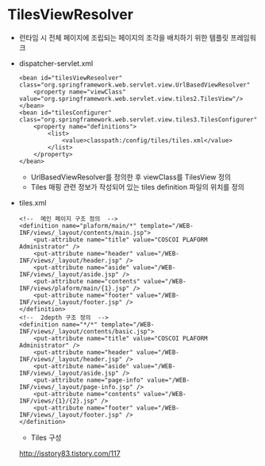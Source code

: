 # TilesViewResolver
 - 런타임 시 전체 페이지에 조립되는 페이지의 조각을 배치하기 위한 템플릿 프레임워크
 - dispatcher-servlet.xml
	```
	<bean id="tilesViewReseolver" class="org.springframework.web.servlet.view.UrlBasedViewResolver"
		<property name="viewClass" value="org.springframework.web.servlet.view.tiles2.TilesView"/>
	</bean>
	<bean id="tilesConfigurer" class="org.springframework.web.servlet.view.tiles3.TilesConfigurer">
		<property name="definitions">
			<list>
				<value>classpath:/config/tiles/tiles.xml</value>
			</list>
		</property>
	</bean>
	```
	 - UrlBasedViewResolver를 정의한 후 viewClass를 TilesView 정의
	 - Tiles 매핑 관련 정보가 작성되어 있는 tiles definition 파일의 위치를 정의

 - tiles.xml
	```
    <!--  메인 페이지 구조 정의  -->
    <definition name="plaform/main/*" template="/WEB-INF/views/_layout/contents/main.jsp">
        <put-attribute name="title" value="COSCOI PLAFORM Administrator" />
        <put-attribute name="header" value="/WEB-INF/views/_layout/header.jsp" />
        <put-attribute name="aside" value="/WEB-INF/views/_layout/aside.jsp" />
        <put-attribute name="contents" value="/WEB-INF/views/plaform/main/{1}.jsp" />
        <put-attribute name="footer" value="/WEB-INF/views/_layout/footer.jsp" />
    </definition>
    <!--  2depth 구조 정의  -->
    <definition name="*/*" template="/WEB-INF/views/_layout/contents/basic.jsp">
        <put-attribute name="title" value="COSCOI PLAFORM Administrator" />
        <put-attribute name="header" value="/WEB-INF/views/_layout/header.jsp" />
        <put-attribute name="aside" value="/WEB-INF/views/_layout/aside.jsp" />
        <put-attribute name="page-info" value="/WEB-INF/views/_layout/page-info.jsp" />
        <put-attribute name="contents" value="/WEB-INF/views/{1}/{2}.jsp" />
        <put-attribute name="footer" value="/WEB-INF/views/_layout/footer.jsp" />
    </definition>
    ```
	 - Tiles 구성



	 http://isstory83.tistory.com/117